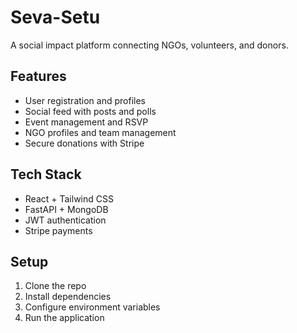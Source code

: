 # Seva-Setu

A social impact platform connecting NGOs, volunteers, and donors.

## Features

- User registration and profiles
- Social feed with posts and polls
- Event management and RSVP
- NGO profiles and team management
- Secure donations with Stripe

## Tech Stack

- React + Tailwind CSS
- FastAPI + MongoDB
- JWT authentication
- Stripe payments

## Setup

1. Clone the repo
2. Install dependencies
3. Configure environment variables
4. Run the application